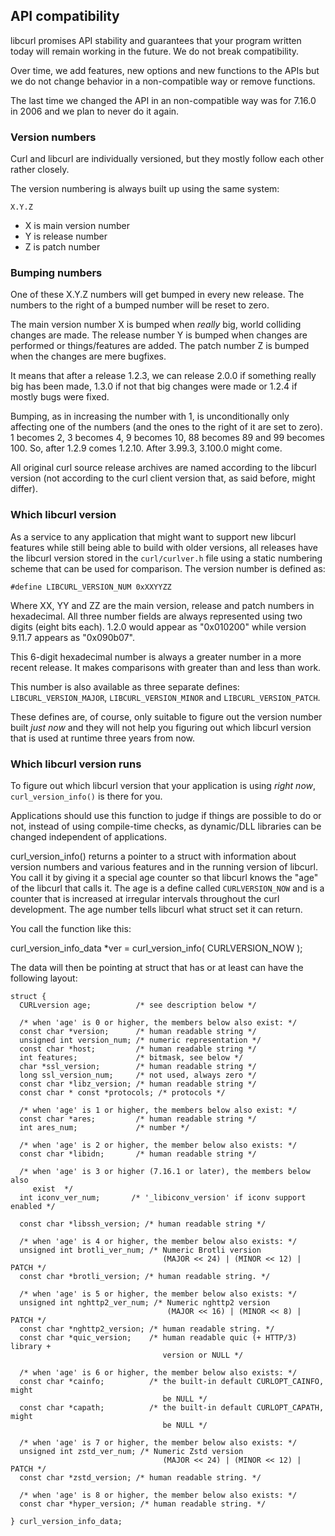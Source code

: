 ## API compatibility

libcurl promises API stability and guarantees that your program written today
will remain working in the future. We do not break compatibility.

Over time, we add features, new options and new functions to the APIs but we
do not change behavior in a non-compatible way or remove functions.

The last time we changed the API in an non-compatible way was for 7.16.0 in
2006 and we plan to never do it again.

### Version numbers

Curl and libcurl are individually versioned, but they mostly follow each other
rather closely.

The version numbering is always built up using the same system:

    X.Y.Z

 - X is main version number
 - Y is release number
 - Z is patch number

### Bumping numbers

One of these X.Y.Z numbers will get bumped in every new release. The numbers to
the right of a bumped number will be reset to zero.

The main version number X is bumped when *really* big, world colliding changes
are made. The release number Y is bumped when changes are performed or
things/features are added. The patch number Z is bumped when the changes are
mere bugfixes.

It means that after a release 1.2.3, we can release 2.0.0 if something really
big has been made, 1.3.0 if not that big changes were made or 1.2.4 if mostly
bugs were fixed.

Bumping, as in increasing the number with 1, is unconditionally only affecting
one of the numbers (and the ones to the right of it are set to zero). 1
becomes 2, 3 becomes 4, 9 becomes 10, 88 becomes 89 and 99 becomes 100. So,
after 1.2.9 comes 1.2.10. After 3.99.3, 3.100.0 might come.

All original curl source release archives are named according to the libcurl
version (not according to the curl client version that, as said before, might
differ).

### Which libcurl version

As a service to any application that might want to support new libcurl
features while still being able to build with older versions, all releases
have the libcurl version stored in the `curl/curlver.h` file using a static
numbering scheme that can be used for comparison. The version number is
defined as:

    #define LIBCURL_VERSION_NUM 0xXXYYZZ

Where XX, YY and ZZ are the main version, release and patch numbers in
hexadecimal. All three number fields are always represented using two digits
(eight bits each). 1.2.0 would appear as "0x010200" while version 9.11.7
appears as "0x090b07".

This 6-digit hexadecimal number is always a greater number in a more recent
release. It makes comparisons with greater than and less than work.

This number is also available as three separate defines:
`LIBCURL_VERSION_MAJOR`, `LIBCURL_VERSION_MINOR` and `LIBCURL_VERSION_PATCH`.

These defines are, of course, only suitable to figure out the version number
built *just now* and they will not help you figuring out which libcurl version
that is used at runtime three years from now.

### Which libcurl version runs

To figure out which libcurl version that your application is using *right
now*, `curl_version_info()` is there for you.

Applications should use this function to judge if things are possible to do or
not, instead of using compile-time checks, as dynamic/DLL libraries can be
changed independent of applications.

curl_version_info() returns a pointer to a struct with information about
version numbers and various features and in the running version of
libcurl. You call it by giving it a special age counter so that libcurl knows
the "age" of the libcurl that calls it. The age is a define called
`CURLVERSION_NOW` and is a counter that is increased at irregular intervals
throughout the curl development. The age number tells libcurl what struct set
it can return.

You call the function like this:

   curl_version_info_data *ver = curl_version_info( CURLVERSION_NOW );

The data will then be pointing at struct that has or at least can have the
following layout:

    struct {
      CURLversion age;          /* see description below */

      /* when 'age' is 0 or higher, the members below also exist: */
      const char *version;      /* human readable string */
      unsigned int version_num; /* numeric representation */
      const char *host;         /* human readable string */
      int features;             /* bitmask, see below */
      char *ssl_version;        /* human readable string */
      long ssl_version_num;     /* not used, always zero */
      const char *libz_version; /* human readable string */
      const char * const *protocols; /* protocols */

      /* when 'age' is 1 or higher, the members below also exist: */
      const char *ares;         /* human readable string */
      int ares_num;             /* number */

      /* when 'age' is 2 or higher, the member below also exists: */
      const char *libidn;       /* human readable string */

      /* when 'age' is 3 or higher (7.16.1 or later), the members below also
         exist  */
      int iconv_ver_num;       /* '_libiconv_version' if iconv support enabled */

      const char *libssh_version; /* human readable string */

      /* when 'age' is 4 or higher, the member below also exists: */
      unsigned int brotli_ver_num; /* Numeric Brotli version
                                      (MAJOR << 24) | (MINOR << 12) | PATCH */
      const char *brotli_version; /* human readable string. */

      /* when 'age' is 5 or higher, the member below also exists: */
      unsigned int nghttp2_ver_num; /* Numeric nghttp2 version
                                       (MAJOR << 16) | (MINOR << 8) | PATCH */
      const char *nghttp2_version; /* human readable string. */
      const char *quic_version;    /* human readable quic (+ HTTP/3) library +
                                      version or NULL */

      /* when 'age' is 6 or higher, the member below also exists: */
      const char *cainfo;          /* the built-in default CURLOPT_CAINFO, might
                                      be NULL */
      const char *capath;          /* the built-in default CURLOPT_CAPATH, might
                                      be NULL */

      /* when 'age' is 7 or higher, the member below also exists: */
      unsigned int zstd_ver_num; /* Numeric Zstd version
                                      (MAJOR << 24) | (MINOR << 12) | PATCH */
      const char *zstd_version; /* human readable string. */

      /* when 'age' is 8 or higher, the member below also exists: */
      const char *hyper_version; /* human readable string. */

    } curl_version_info_data;
